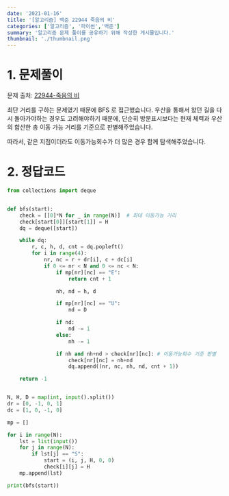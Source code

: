 ```yaml
---
date: '2021-01-16'
title: '[알고리즘] 백준 22944 죽음의 비' 
categories: ['알고리즘', '파이썬','백준']
summary: '알고리즘 문제 풀이를 공유하기 위해 작성한 게시물입니다.'
thumbnail: './thumbnail.png'
---
```



# 1. 문제풀이

문제 출처: [22944-죽음의 비](https://www.acmicpc.net/problem/22944)

최단 거리를 구하는 문제였기 때문에 BFS 로 접근했습니다. 
우산을 통해서 왔던 길을 다시 돌아가야하는 경우도 고려해야하기 때문에, 단순히 방문표시보다는 현재 체력과 우산의 합산한 총 이동 가능 거리를 기준으로 판별해주었습니다.

따라서, 같은 지점이더라도 이동가능회수가 더 많은 경우 함께 탐색해주었습니다.

# 2. 정답코드

```python
from collections import deque


def bfs(start):
    check = [[0]*N for _ in range(N)]  # 최대 이동가능 거리
    check[start[0]][start[1]] = H
    dq = deque([start])

    while dq:
        r, c, h, d, cnt = dq.popleft()
        for i in range(4):
            nr, nc = r + dr[i], c + dc[i]
            if 0 <= nr < N and 0 <= nc < N:
                if mp[nr][nc] == "E":
                    return cnt + 1

                nh, nd = h, d

                if mp[nr][nc] == "U":
                    nd = D

                if nd:
                    nd -= 1
                else:
                    nh -= 1

                if nh and nh+nd > check[nr][nc]: # 이동가능회수 기준 판별
                    check[nr][nc] = nh+nd
                    dq.append((nr, nc, nh, nd, cnt + 1))

    return -1


N, H, D = map(int, input().split())
dr = [0, -1, 0, 1]
dc = [1, 0, -1, 0]

mp = []

for i in range(N):
    lst = list(input())
    for j in range(N):
        if lst[j] == "S":
            start = (i, j, H, 0, 0)
            check[i][j] = H
    mp.append(lst)

print(bfs(start))

```

